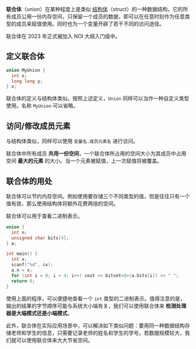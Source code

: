 **联合体**（union）在某种程度上是类似 [结构体](./struct.md)（struct）的一种数据结构，它的所有成员公用一份内存空间，只保留一个成员的数据，即可以在任意时刻作为任意类型的成员来赋值使用。同时也为一个变量开辟了若干不同的访问途径。

联合体在 2023 年正式被加入 NOI 大纲入门级中。

## 定义联合体

```cpp
union MyUnion {
  int x;
  long long y;
} x;
```

联合体的定义与结构体类似。按照上述定义，`Union` 同样可以当作一种自定义类型使用。名称 `MyUnion` 可以省略。

## 访问/修改成员元素

与结构体类似，同样可以使用 `变量名.成员元素名` 进行访问。

联合体中所有成员 **共用一份空间**，一个联合体所占用的空间大小为其成员中占用空间 **最大的元素** 的大小。当一个元素被赋值，上一次赋值将被覆盖。

## 联合体的用处

联合体可以节约内存空间。例如使用要存储三个不同类型的值，但是往往只有一个值有效，那么使用结构体将额外花费两倍的空间。

联合体可以用于查看二进制表示。

```cpp
union {
  int n;
  unsigned char bits[4];
} a;

int main() {
  int x;
  scanf("%d", &x);
  a.n = x;
  for (int i = 0; i < 4; i++) cout << bitset<8>(a.bits[i]) << " ";
  return 0;
}
```

使用上面的程序，可以便捷地查看一个 `int` 类型的二进制表示。值得注意的是，输出的结果的字节顺序可能与系统大小端有关，我们可以使用联合体来 **检测处理器是大端模式还是小端模式**。

此外，联合体在实际应用场景中，可以解决如下类似问题：要用同一种数据结构存储老师和学生的信息，只需要记录老师的姓名和学生的学号。若数据规模较大，我们就可以使用联合体来大大节省空间。

